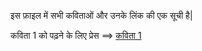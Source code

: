 इस फ़ाइल में सभी कविताओं और उनके लिंक की एक सूची है|

कविता 1 को पढ़ने के लिए प्रेस  ==> [कविता 1](./poem1.md)
